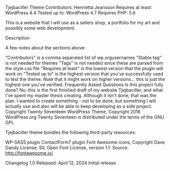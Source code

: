 Tjejbaciller Theme
Contributors: Henrietta Jeansson
Requires at least: WordPress 4.4
Tested up to: WordPress 4.7
Requires PHP: 5.6


This is a website that I will use as a sellers shop, a portfolio for my art and possibly some web development. 

Description

A few notes about the sections above:

"Contributors" is a comma separated list of wp.orgusernames
"Stable tag" is not needed for themes
"Tags" is not needed since these are parsed from the style.css file
"Requires at least" is the lowest version that the plugin will work on
"Tested up to" is the highest version that you've successfully used to test the theme. Note that it might work on higher versions... this is just the highest one you've verified.
Frequently Asked Questions
Is this project fully done?
No; this is the first finished draft of my website Tjejbaciller, and what I've spent my master thesis creating. Although it isn't done, that was the plan. I wanted to create something - not to be done, but something I will actually use and also will be able to keep developing as a side project.
Copyright
Twenty Seventeen WordPress Theme, Copyright 2016 WordPress.org Twenty Seventeen is distributed under the terms of the GNU GPL

Tjejbaciller theme bundles the following third-party resources:

WP-SASS plugin
ContactForm7 plugin
Font Awesome icons, Copyright Dave Gandy License: SIL Open Font License, version 1.1. Source: http://fontawesome.io/

Changelog
1.0
Released: April 12, 2024
Initial release

